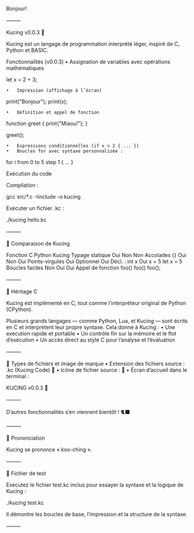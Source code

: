 Bonjour!

⸻

Kucing v0.0.3 🐾

Kucing est un langage de programmation interprété léger, inspiré de C, Python et BASIC.

Fonctionnalités (v0.0.3)
	•	Assignation de variables avec opérations mathématiques

let x = 2 + 3;


	•	Impression (affichage à l’écran)

print("Bonjour");
print(x);


	•	Définition et appel de fonction

function greet {
    print("Miaou!");
}

greet();


	•	Expressions conditionnelles (if x > 2 { ... })
	•	Boucles for avec syntaxe personnalisée :
for i from 0 to 5 step 1 { ... }

Exécution du code

Compilation :

gcc src/*.c -Iinclude -o kucing

Exécuter un fichier .kc :

./kucing hello.kc


⸻

🔄 Comparaison de Kucing

Fonction	C	Python	Kucing
Typage statique	Oui	Non	Non
Accolades {}	Oui	Non	Oui
Points-virgules	Oui	Optionnel	Oui
Décl. : int x	Oui	x = 5	let x = 5
Boucles faciles	Non	Oui	Oui
Appel de fonction	foo()	foo()	foo();


⸻

🧬 Héritage C

Kucing est implémenté en C, tout comme l’interpréteur original de Python (CPython).

Plusieurs grands langages — comme Python, Lua, et Kucing — sont écrits en C et interprètent leur propre syntaxe. Cela donne à Kucing :
	•	Une exécution rapide et portable
	•	Un contrôle fin sur la mémoire et le flot d’exécution
	•	Un accès direct au style C pour l’analyse et l’évaluation

⸻

📁 Types de fichiers et image de marque
	•	Extension des fichiers source : .kc (Kucing Code) 🐾
	•	Icône de fichier source : 🐾
	•	Écran d’accueil dans le terminal :

KUCING v0.0.3 🐾



⸻

D’autres fonctionnalités s’en viennent bientôt ! 🐈‍⬛

⸻

📣 Prononciation

Kucing se prononce « koo-ching ».

⸻

🧪 Fichier de test

Exécutez le fichier test.kc inclus pour essayer la syntaxe et la logique de Kucing :

./kucing test.kc

Il démontre les boucles de base, l’impression et la structure de la syntaxe.

⸻


